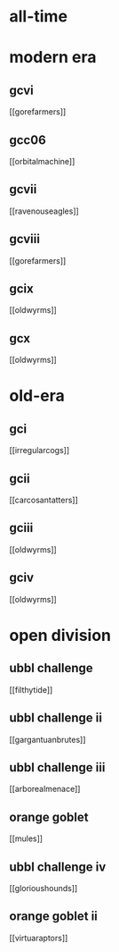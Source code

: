 # all-time

# modern era

## gcvi

[[gorefarmers]]

## gcc06

[[orbitalmachine]]

## gcvii

[[ravenouseagles]]

## gcviii

[[gorefarmers]]

## gcix

[[oldwyrms]]

## gcx

[[oldwyrms]]

# old-era

## gci

[[irregularcogs]]

## gcii

[[carcosantatters]]

## gciii

[[oldwyrms]]

## gciv

[[oldwyrms]]

# open division

## ubbl challenge

[[filthytide]]

## ubbl challenge ii

[[gargantuanbrutes]]

## ubbl challenge iii

[[arborealmenace]]

## orange goblet

[[mules]]

## ubbl challenge iv

[[glorioushounds]]

## orange goblet ii

[[virtuaraptors]]